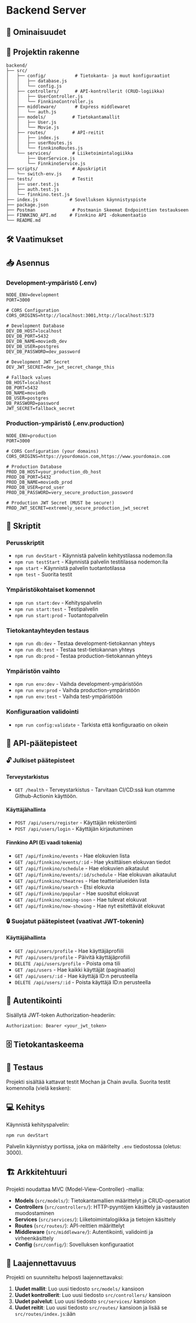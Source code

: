 # Backend Server



## 🚀 Ominaisuudet


## 📁 Projektin rakenne

```
backend/
├── src/
│   ├── config/           # Tietokanta- ja muut konfiguraatiot
│   │   ├── database.js
│   │   └── config.js
│   ├── controllers/      # API-kontrollerit (CRUD-logiikka)
│   │   ├── UserController.js
│   │   └── FinnkinoController.js
│   ├── middleware/       # Express middlewaret
│   │   └── auth.js
│   ├── models/          # Tietokantamallit
│   │   ├── User.js
│   │   └── Movie.js
│   ├── routes/          # API-reitit
│   │   ├── index.js
│   │   ├── userRoutes.js
│   │   └── finnkinoRoutes.js
│   └── services/        # Liiketoimintalogiikka
│       ├── UserService.js
│       └── FinnkinoService.js
├── scripts/             # Apuskriptit
│   └── switch-env.js
├── tests/               # Testit
│   ├── user.test.js
│   ├── auth.test.js
│   └── finnkino.test.js
├── index.js            # Sovelluksen käynnistyspiste
├── package.json
├── Postman              # Postmanin Skeemat Endpointtien testaukseen
├── FINNKINO_API.md     # Finnkino API -dokumentaatio
└── README.md
```

## 🛠️ Vaatimukset


## 📥 Asennus



### Development-ympäristö (.env)
```env
NODE_ENV=development
PORT=3000

# CORS Configuration
CORS_ORIGINS=http://localhost:3001,http://localhost:5173

# Development Database
DEV_DB_HOST=localhost
DEV_DB_PORT=5432
DEV_DB_NAME=moviedb_dev
DEV_DB_USER=postgres
DEV_DB_PASSWORD=dev_password

# Development JWT Secret
DEV_JWT_SECRET=dev_jwt_secret_change_this

# Fallback values
DB_HOST=localhost
DB_PORT=5432
DB_NAME=moviedb
DB_USER=postgres
DB_PASSWORD=password
JWT_SECRET=fallback_secret
```

### Production-ympäristö (.env.production)
```env
NODE_ENV=production
PORT=3000

# CORS Configuration (your domains)
CORS_ORIGINS=https://yourdomain.com,https://www.yourdomain.com

# Production Database
PROD_DB_HOST=your_production_db_host
PROD_DB_PORT=5432
PROD_DB_NAME=moviedb_prod
PROD_DB_USER=prod_user
PROD_DB_PASSWORD=very_secure_production_password

# Production JWT Secret (MUST be secure!)
PROD_JWT_SECRET=extremely_secure_production_jwt_secret
```


## 🎯 Skriptit

### Perusskriptit
- `npm run devStart` - Käynnistä palvelin kehitystilassa nodemon:lla
- `npm run testStart` - Käynnistä palvelin testitilassa nodemon:lla
- `npm start` - Käynnistä palvelin tuotantotilassa
- `npm test` - Suorita testit

### Ympäristökohtaiset komennot
- `npm run start:dev` - Kehityspalvelin
- `npm run start:test` - Testipalvelin  
- `npm run start:prod` - Tuotantopalvelin

### Tietokantayhteyden testaus
- `npm run db:dev` - Testaa development-tietokannan yhteys
- `npm run db:test` - Testaa test-tietokannan yhteys
- `npm run db:prod` - Testaa production-tietokannan yhteys

### Ympäristön vaihto
- `npm run env:dev` - Vaihda development-ympäristöön
- `npm run env:prod` - Vaihda production-ympäristöön
- `npm run env:test` - Vaihda test-ympäristöön

### Konfiguraation validointi
- `npm run config:validate` - Tarkista että konfiguraatio on oikein

## 📡 API-päätepisteet

### 🔓 Julkiset päätepisteet

#### Terveystarkistus
- `GET /health` - Terveystarkistus - Tarvitaan CI/CD:ssä kun otamme Github-Actionin käyttöön. 

#### Käyttäjähallinta
- `POST /api/users/register` - Käyttäjän rekisteröinti
- `POST /api/users/login` - Käyttäjän kirjautuminen

#### Finnkino API (Ei vaadi tokenia)
- `GET /api/finnkino/events` - Hae elokuvien lista
- `GET /api/finnkino/events/:id` - Hae yksittäisen elokuvan tiedot
- `GET /api/finnkino/schedule` - Hae elokuvien aikataulut
- `GET /api/finnkino/events/:id/schedule` - Hae elokuvan aikataulut
- `GET /api/finnkino/theatres` - Hae teatterialueiden lista
- `GET /api/finnkino/search` - Etsi elokuvia
- `GET /api/finnkino/popular` - Hae suositut elokuvat
- `GET /api/finnkino/coming-soon` - Hae tulevat elokuvat
- `GET /api/finnkino/now-showing` - Hae nyt esitettävät elokuvat

### 🔒 Suojatut päätepisteet (vaativat JWT-tokenin)

#### Käyttäjähallinta
- `GET /api/users/profile` - Hae käyttäjäprofiili
- `PUT /api/users/profile` - Päivitä käyttäjäprofiili  
- `DELETE /api/users/profile` - Poista oma tili
- `GET /api/users` - Hae kaikki käyttäjät (paginaatio)
- `GET /api/users/:id` - Hae käyttäjä ID:n perusteella
- `DELETE /api/users/:id` - Poista käyttäjä ID:n perusteella


## 🔐 Autentikointi

Sisällytä JWT-token Authorization-headeriin:
```
Authorization: Bearer <your_jwt_token>
```

## 🗄️ Tietokantaskeema

## 🧪 Testaus

Projekti sisältää kattavat testit Mochan ja Chain avulla. Suorita testit komennolla (vielä kesken):

## 💻 Kehitys

Käynnistä kehityspalvelin:

```bash
npm run devStart
```

Palvelin käynnistyy portissa, joka on määritelty `.env` tiedostossa (oletus: 3000).

## 🏗️ Arkkitehtuuri

Projekti noudattaa MVC (Model-View-Controller) -mallia:

- **Models** (`src/models/`): Tietokantamallien määrittelyt ja CRUD-operaatiot
- **Controllers** (`src/controllers/`): HTTP-pyyntöjen käsittely ja vastausten muodostaminen
- **Services** (`src/services/`): Liiketoimintalogiikka ja tietojen käsittely
- **Routes** (`src/routes/`): API-reittien määrittelyt
- **Middleware** (`src/middleware/`): Autentikointi, validointi ja virheenkäsittely
- **Config** (`src/config/`): Sovelluksen konfiguraatiot

## 🔧 Laajennettavuus

Projekti on suunniteltu helposti laajennettavaksi:

1. **Uudet mallit**: Luo uusi tiedosto `src/models/` kansioon
2. **Uudet kontrollerit**: Luo uusi tiedosto `src/controllers/` kansioon
3. **Uudet palvelut**: Luo uusi tiedosto `src/services/` kansioon
4. **Uudet reitit**: Luo uusi tiedosto `src/routes/` kansioon ja lisää se `src/routes/index.js`:ään

